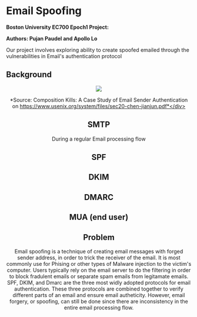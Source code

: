 # Email Spoofing
**Boston University EC700 Epoch1 Project:** 

**Authors: Pujan Paudel and Apollo Lo**

Our project involves exploring ability to create spoofed emailed through the vulnerabilities in Email's authentication protocol


## Background

<div align="center"><a href="url"><img src="https://github.com/apollolo/Email-Spoofing/tree/main/pictures/Email%20flow.png" align="center"></a>
  
  *Source: Composition Kills: A Case Study of Email Sender Authentication on https://www.usenix.org/system/files/sec20-chen-jianjun.pdf*</div>

## SMTP
During a regular Email processing flow


## SPF

## DKIM

## DMARC

## MUA (end user)


## Problem
Email spoofing is a technique of creating email messages with forged sender address, in order to trick the receiver of the email. It is most commonly use for Phising or other types of Malware injection to the victim's computer. Users typically rely on the email server to do the filtering in order to block fradulent emails or separate spam emails from legitamate emails. SPF, DKIM, and Dmarc are the three most widly adopted protocols for email authentication. These three protocols are combined together to verify different parts of an email and ensure email autheticity. However, email forgery, or spoofing, can still be done since there are inconsistency in the entire email processing flow. 




